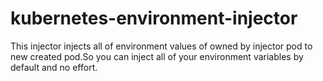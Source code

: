 # kubernetes-environment-injector
This injector injects all of environment values of owned by injector pod to new created pod.So you can inject all of your environment variables by default and no effort.